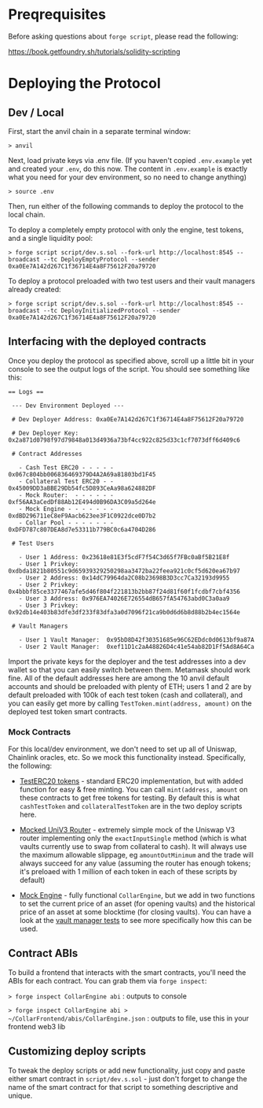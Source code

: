 # Preqrequisites
Before asking questions about `forge script`, please read the following:

https://book.getfoundry.sh/tutorials/solidity-scripting

# Deploying the Protocol

## Dev / Local

 First, start the anvil chain in a separate terminal window:
 
 `> anvil`

 Next, load private keys via .env file. (If you haven't copied `.env.example` yet and created your `.env`, do this now. The content in `.env.example` is exactly what you need for your dev environment, so no need to change anything)

 `> source .env`
 
 Then, run either of the following commands to deploy the protocol to the local chain.

 To deploy a completely empty protocol with only the engine, test tokens, and a single liquidity pool: 
 
 `> forge script script/dev.s.sol --fork-url http://localhost:8545 --broadcast --tc DeployEmptyProtocol --sender 0xa0Ee7A142d267C1f36714E4a8F75612F20a79720`
    
 To deploy a protocol preloaded with two test users and their vault managers already created: 
 
 `> forge script script/dev.s.sol --fork-url http://localhost:8545 --broadcast --tc DeployInitializedProtocol --sender 0xa0Ee7A142d267C1f36714E4a8F75612F20a79720`

## Interfacing with the deployed contracts

Once you deploy the protocol as specified above, scroll up a little bit in your console to see the output logs of the script. You should see something like this:

```
== Logs ==
  
 --- Dev Environment Deployed ---
  
 # Dev Deployer Address: 0xa0Ee7A142d267C1f36714E4a8F75612F20a79720
  
 # Dev Deployer Key:     0x2a871d0798f97d79848a013d4936a73bf4cc922c825d33c1cf7073dff6d409c6
  
 # Contract Addresses

   - Cash Test ERC20 - - - - -  0x067c804bb006836469379D4A2A69a81803bd1F45
   - Collateral Test ERC20 - -  0x45009DD3aBBE29Db54fc5D893CeAa98a624882DF
   - Mock Router:  - - - - - -  0xf56AA3aCedDf88Ab12E494d0B96DA3C09a5d264e
   - Mock Engine - - - - - - -  0xdBD296711eC8eF9Aacb623ee3F1C0922dce0D7b2
   - Collar Pool - - - - - - -  0xDFD787c807DEA8d7e53311b779BC0c6a4704D286
  
 # Test Users

   - User 1 Address: 0x23618e81E3f5cdF7f54C3d65f7FBc0aBf5B21E8f
   - User 1 Privkey: 0xdbda1821b80551c9d65939329250298aa3472ba22feea921c0cf5d620ea67b97
   - User 2 Address: 0x14dC79964da2C08b23698B3D3cc7Ca32193d9955
   - User 2 Privkey: 0x4bbbf85ce3377467afe5d46f804f221813b2bb87f24d81f60f1fcdbf7cbf4356
   - User 3 Address: 0x976EA74026E726554dB657fA54763abd0C3a0aa9
   - User 3 Privkey: 0x92db14e403b83dfe3df233f83dfa3a0d7096f21ca9b0d6d6b8d88b2b4ec1564e
  
 # Vault Managers

   - User 1 Vault Manager:  0x95bD8D42f30351685e96C62EDdc0d0613bf9a87A
   - User 2 Vault Manager:  0xef11D1c2aA48826D4c41e54ab82D1Ff5Ad8A64Ca
   ```

Import the private keys for the deployer and the test addresses into a dev wallet so that you can easily switch between them. Metamask should work fine. All of the default addresses here are among the 10 anvil default accounts and should be preloaded with plenty of ETH; users 1 and 2 are by default preloaded with 100k of each test token (cash and collateral), and you can easily get more by calling `TestToken.mint(address, amount)` on the deployed test token smart contracts.

### Mock Contracts
    
For this local/dev environment, we don't need to set up all of Uniswap, Chainlink oracles, etc. So we mock this functionality instead. Specifically, the following:

 - [TestERC20 tokens](../test/utils/TestERC20.sol) - standard ERC20 implementation, but with added function for easy & free minting. You can call `mint(address, amount` on these contracts to get free tokens for testing. By default this is what `cashTestToken` and `collateralTestToken` are in the two deploy scripts here.

 - [Mocked UniV3 Router](../test/utils//MockUniRouter.sol)  - extremely simple mock of the Uniswap V3 router implementing only the `exactInputSingle` method (which is what vaults currently use to swap from collateral to cash). It will always use the maximum allowable slippage, eg `amountOutMinimum` and the trade will always succeed for any value (assuming the router has enough tokens; it's preloaed with 1 million of each token in each of these scripts by default)

 - [Mock Engine](../test/utils/MockEngine.sol) - fully functional `CollarEngine`, but we add in two functions to set the current price of an asset (for opening vaults) and the historical price of an asset at some blocktime (for closing vaults). You can have a look at the [vault manager tests](../test/unit/CollarVaultManager.t.sol) to see more specifically how this can be used.

## Contract ABIs

To build a frontend that interacts with the smart contracts, you'll need the ABIs for each contract. You can grab them via `forge inspect`:

`> forge inspect CollarEngine abi` : outputs to console

`> forge inspect CollarEngine abi > ~/CollarFrontend/abis/CollarEngine.json` : outputs to file, use this in your frontend web3 lib

## Customizing deploy scripts

To tweak the deploy scripts or add new functionality, just copy and paste either smart contract in `script/dev.s.sol` - just don't forget to change the name of the smart contract for that script to something descriptive and unique.